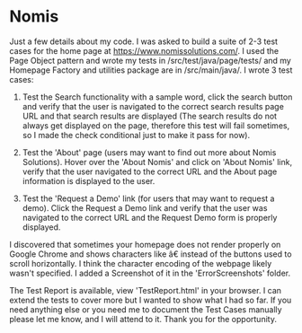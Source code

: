 # Nomis

Just a few details about my code. I was asked to build a suite of 2-3 test cases for the home page at https://www.nomissolutions.com/. I used the Page Object pattern and wrote my tests in /src/test/java/page/tests/ and my Homepage Factory and utilities package are in /src/main/java/. I wrote 3 test cases:

1. Test the Search functionality with a sample word, click the search button and verify that the user is navigated to the correct search results page URL and that search results are displayed (The search results do not always get displayed on the page, therefore this test will fail sometimes, so I made the check conditional just to make it pass for now). 

2. Test the 'About' page (users may want to find out more about Nomis Solutions). Hover over the 'About Nomis' and click on 'About Nomis' link, verify that the user navigated to the correct URL and the About page information is displayed to the user.

3. Test the 'Request a Demo' link (for users that may want to request a demo). Click the Request a Demo link and verify that the user was navigated to the correct URL and the Request Demo form is properly displayed.

 I discovered that sometimes your homepage does not render properly on Google Chrome and shows characters like â€ instead of the buttons used to scroll horizontally. I think the character encoding of the webpage likely wasn't specified. I added a Screenshot of it in the 'ErrorScreenshots' folder.   

  The Test Report is available, view 'TestReport.html' in your browser. I can extend the tests to cover more but I wanted to show what I had so far. If you need anything else or you need me to document the Test Cases manually please let me know, and I will attend to it. Thank you for the opportunity.
